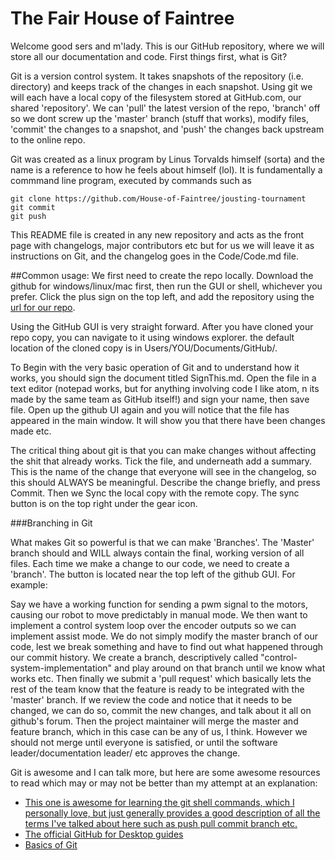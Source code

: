 # The Fair House of Faintree

Welcome good sers and m'lady. This is our GitHub repository, where we will store all our documentation and code.
First things first, what is Git?

Git is a version control system. It takes snapshots of the repository (i.e. directory) and keeps track of the changes in each
snapshot. Using git we will each have a local copy of the filesystem stored at GitHub.com, our shared 'repository'.
We can 'pull' the latest version of the repo, 'branch' off so we dont screw up the 'master' branch (stuff that works), modify files, 'commit' the changes to a snapshot, and 'push' the changes back upstream to the online repo.

Git was created as a linux program by Linus Torvalds himself (sorta) and the name is a reference to how he feels about himself (lol).
It is fundamentally a commmand line program, executed by commands such as
```
git clone https://github.com/House-of-Faintree/jousting-tournament
git commit
git push
```

This README file is created in any new repository and acts as the front page with changelogs, major contributors etc but for us we will leave it as instructions on Git, and the changelog goes in the Code/Code.md file.

##Common usage:
We first need to create the repo locally. Download the github for windows/linux/mac first, then run the GUI or shell, whichever you prefer.
Click the plus sign on the top left, and add the repository using the [url for our repo](https://github.com/House-of-Faintree/jousting-tournament).

Using the GitHub GUI is very straight forward. After you have cloned your repo copy, you can navigate to it using windows explorer.
the default location of the cloned copy is in Users/YOU/Documents/GitHub/.

To Begin with the very basic operation of Git and to understand how it works, you should sign the document titled SignThis.md.
Open the file in a text editor (notepad works, but for anything involving code I like atom, n its made by the same team as GitHub itself!)
and sign your name, then save file. Open up the github UI again and you will notice that the file has appeared in the main window. It will show you that there have been changes made etc.

The critical thing about git is that you can make changes without affecting the shit that already works. Tick the file, and underneath add a summary. This is the name of the change that everyone will see in the changelog, so this should ALWAYS be meaningful. Describe the change briefly, and press Commit. Then we Sync the local copy with the remote copy. The sync button is on the top right under the gear icon.

###Branching in Git

What makes Git so powerful is that we can make 'Branches'. The 'Master' branch should and WILL always contain the final, working version of all files. Each time we make a change to our code, we need to create a 'branch'. The button is located near the top left of the github GUI. For example:

Say we have a working function for sending a pwm signal to the motors, causing our robot to move predictably in manual mode. We then want to implement a control system loop over the encoder outputs so we can implement assist mode. We do not simply modify the master branch of our code, lest we break something and have to find out what happened through our commit history.
We create a branch, descriptively called "control-system-implementation" and play around on that branch until we know what works etc. Then finally we submit a 'pull request' which basically lets the rest of the team know that the feature is ready to be integrated with the 'master' branch. If we review the code and notice that it needs to be changed, we can do so, commit the new changes, and talk about it all on github's forum. Then the project maintainer will merge the master and feature branch, which in this case can be any of us, I think.
However we should not merge until everyone is satisfied, or until the software leader/documentation leader/ etc approves the change.

Git is awesome and I can talk more, but here are some awesome resources to read which may or may not be better than my attempt at an explanation:
- [This one is awesome for learning the git shell commands, which I personally love, but just generally provides a good description of all the terms I've talked about here such as push pull commit branch etc.](https://www.atlassian.com/git/tutorials/setting-up-a-repository)
- [The official GitHub for Desktop guides](https://help.github.com/desktop/guides/)
- [Basics of Git](https://git-scm.com/book/en/v2/Getting-Started-Git-Basics)
